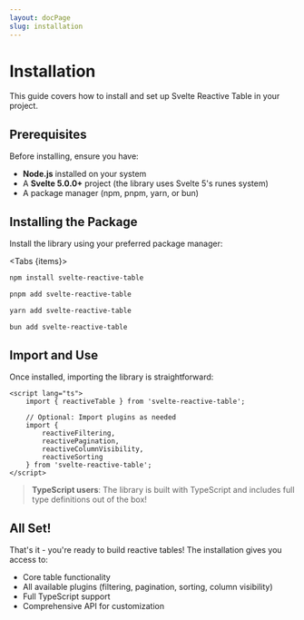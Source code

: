 ```yaml
---
layout: docPage
slug: installation
---
```


<script lang="ts">
  import Tabs from '$shared/ui/tabs.svelte';
  import TabItem from '$shared/ui/tab-item.svelte';
  import { reactiveBreadcrumb } from '$shared/lib/breadcrumb.svelte'
	import { BookOpen } from '@lucide/svelte';

  const items = ['npm', 'pnpm', 'yarn', 'bun'];

	const breadcrumb = reactiveBreadcrumb();
	breadcrumb.setItems([
		{
			icon: BookOpen, 
			href: '/docs/introduction'
		},
		{
			title: 'Getting Started',
		},
		{
			title: 'Installation'
		}
	])
</script>

# Installation

This guide covers how to install and set up Svelte Reactive Table in your project.

## Prerequisites

Before installing, ensure you have:

- **Node.js** installed on your system
- A **Svelte 5.0.0+** project (the library uses Svelte 5's runes system)
- A package manager (npm, pnpm, yarn, or bun)

## Installing the Package

Install the library using your preferred package manager:

<Tabs {items}>
<TabItem value="npm">

```bash
npm install svelte-reactive-table
```

</TabItem>
<TabItem value="pnpm">

```bash
pnpm add svelte-reactive-table
```

</TabItem>
<TabItem value="yarn">

```bash
yarn add svelte-reactive-table
```

</TabItem>
<TabItem value="bun">

```bash
bun add svelte-reactive-table
```

</TabItem>
</Tabs>

## Import and Use

Once installed, importing the library is straightforward:

```svelte
<script lang="ts">
	import { reactiveTable } from 'svelte-reactive-table';

	// Optional: Import plugins as needed
	import {
		reactiveFiltering,
		reactivePagination,
		reactiveColumnVisibility,
		reactiveSorting
	} from 'svelte-reactive-table';
</script>
```

> **TypeScript users**: The library is built with TypeScript and includes full type definitions out of the box!

## All Set!

That's it - you're ready to build reactive tables! The installation gives you access to:

- Core table functionality
- All available plugins (filtering, pagination, sorting, column visibility)
- Full TypeScript support
- Comprehensive API for customization
